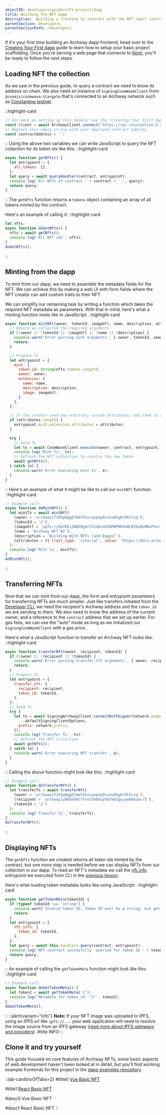 ```yaml
---
objectID: developers|guides|nft-project|dapp
title: Building the NFT dapp
description:  Building a frontend to interact with the NFT smart contract
parentSection: Developers
parentSectionPath: /developers
---
```


If it's your first time building an Archway dapp frontend, head over to the [Creating Your First dapp](../3.my-first-dapp/5.dapp.md) guide to learn how to setup your basic project scaffolding. Once you're serving a web page that connects to <a href="https://wallet.keplr.app/" target="_blank" >Keplr</a>, you'll be ready to follow the next steps.

## Loading NFT the collection

As we saw in the previous guide, to query a contract we need to know its address on chain. We also need an instance of `SigningCosmWasmClient` from `@cosmjs/cosmwasm-stargate` that's connected to an Archway network such as <a href="https://rpc.constantine-2.archway.tech/" target="_blank" >Constantine testnet</a>.

::highlight-card

```js
// For more on setting up this handler see the "Creating Your First dapp" guide (linked to above):
const client = await ArchwayClient.connect('https://rpc.constantine-2.archway.tech');
// Replace this empty string with your deployed contract address
const contractAddress = '';
```

::
Using the above two variables we can write JavaScript to query the NFT collection for its token ids like this:
::highlight-card

```js
async function getNfts() {
  let entrypoint = {
    all_tokens: {},
  };
  let query = await queryHandler(contract, entrypoint);
  console.log('All NFTs of contract ' + contract + ':', query);
  return query;
}
```

::
The `getNfts` function returns a `tokens` object containing an array of all tokens minted by the contract.

Here's an example of calling it:
::highlight-card

```js
let nfts;
async function doGetNfts() {
  nfts = await getNfts();
  console.log('All NFT ids', nfts);
}
doGetNfts();
```

::

## Minting from the dapp

To mint from our dapp, we need to assemble the metadata fields for the NFT. We can achieve this by making a web UI with form fields where the NFT creator can add custom traits to their NFT.

We can simplify our remaining task by writing a function which takes the required NFT metadata as parameters. With that in mind, here's what a minting function looks like in JavaScript:
::highlight-card

```js
async function mintNft(owner, tokenId, imageUrl, name, description, attributes = []) {
  // Ensure we collected the required arguments
  if (!owner || !tokenId || !imageUrl || !name || !description) {
    console.warn('Error parsing mint arguments', { owner, tokenId, imageUrl, name, description });
    return;
  }

  // Prepare Tx
  let entrypoint = {
    mint: {
      token_id: String(nfts.tokens.length),
      owner: owner,
      extension: {
        name: name,
        description: description,
        image: imageUrl,
      },
    },
  };

  // If the creator used any arbitrary custom attributes, add them to the entrypoint
  if (attributes.length) {
    entrypoint.mint.extension.attributes = attributes;
  }

  try {
    // Send Tx
    let tx = await CosmWasmClient.execute(owner, contract, entrypoint, 'auto');
    console.log('Mint Tx', tx);
    // Refresh the NFT collection to resolve the new token
    await getNfts();
  } catch (e) {
    console.warn('Error executing mint tx', e);
  }
}
```

::
Here's an example of what it might be like to call our `mintNft` function:
::highlight-card

```js
// Example call:
async function doMintNft() {
  let mintTx = await mintNft(
    (owner = 'archway1f395p0gg67mmfd5zcqvpnp9cxnu0hg6r9hfczq'),
    (tokenId = '2'),
    (imageUrl = 'ipfs://QmY8Ei2NQkMg8rCFiUkcXH2NPWPNKMoWLBYDwBeMNsP5sr'),
    (name = 'Archway NFT #2'),
    (description = 'Building With NFTs (and Dapps)'),
    (attributes = [{ trait_type: 'tutorial', value: 'https://docs.archway.io/developers/guides/nft-project/deploy' }])
  );
  console.log('Mint tx', mintTx);
}
doMintNft();
```

::

## Transferring NFTs

Now that we can mint from our dapp, the form and entrypoint parameters for transferring NFTs are much simpler. Just like transfers initiated from the <a href="https://www.npmjs.com/package/@archwayhq/cli" target="_blank" >Developer CLI</a>, we need the recipient's Archway address and the `token_id` we are sending to them. We also need to know the address of the current owner, and a reference to the `contract` address that we set up earlier. For gas fees, we can use the "auto" mode as long as we initialized our `SigningCosmWasmClient` with a gas price.

Here's what a JavaScript function to transfer an Archway NFT looks like:
::highlight-card

```js
async function transferNft(owner, recipient, tokenId) {
  if (!owner || !recipient || !tokenId) {
    console.warn('Error parsing transfer_nft arguments', { owner, recipient, tokenId });
    return;
  }
  // Prepare Tx
  let entrypoint = {
    transfer_nft: {
      recipient: recipient,
      token_id: tokenId,
    },
  };
  // Send Tx
  try {
    let tx = await SigningArchwayClient.connectWithSigner(network.endpoint, wallet, {
      ...defaultSigningClientOptions,
      prefix: network.prefix,
    });
    console.log('Transfer Tx', tx);
    // Refresh the NFT collection
    await getNfts();
  } catch (e) {
    console.warn('Error executing NFT transfer', e);
  }
}
```

::
Calling the above function might look like this:
::highlight-card

```js
// Example call:
async function doTransferNft() {
  let transferTx = await transferNft(
    (owner = 'archway1f395p0gg67mmfd5zcqvpnp9cxnu0hg6r9hfczq'),
    (recipient = 'archway1y00hm50lffnxt5m0kuy9afk83gyuye684zwcr5'),
    (tokenId = '2')
  );
  console.log('Transfer tx', transferTx);
}
doTransferNft();
```

::

## Displaying NFTs

The `getNfts` function we created returns all token ids minted by the contract, but one more step is needed before we can display NFTs from our collection in our dapp. To read an NFT's metadata we call the <a href="https://github.com/CosmWasm/cw-nfts/blob/v0.9.3/contracts/cw721-base/src/query.rs#L33-L39" target="_blank" >nft_info</a> entrypoint we executed from CLI in the [previous lesson](/developers/guides/nft-project/interact).

Here's what loading token metadata looks like using JavaScript:
::highlight-card

```js
async function getTokenMeta(tokenId) {
  if (typeof tokenId !== 'string') {
    console.warn('Invalid token ID. Token ID must be a string, but got ' + typeof tokenId);
    return;
  }
  let entrypoint = {
    nft_info: {
      token_id: tokenId,
    },
  };
  let query = await this.handlers.query(contract, entrypoint);
  console.log('NFT contract succesfully  queried for token ID ' + tokenId, query);
  return query;
}
```

::
An example of calling the `getTokenMeta` function might look like this:
::highlight-card

```js
// Example call:
async function doGetTokenMeta() {
  let token2 = await getTokenMeta('2');
  console.log('Metadata for token_id: "2"', token2);
}
doGetTokenMeta();
```

::
::alert{variant="info"}
**Note:** If your NFT image was uploaded to IPFS, using an IPFS url like `ipfs://...` your web application will need to resolve the image source from an IPFS gateway (<a href="https://docs.ipfs.io/concepts/ipfs-gateway/" target="_blank" >read more about IPFS gateways and providers</a>).
#title
INFO
::

## Clone it and try yourself

This guide focused on core features of Archway NFTs, some basic aspects of web development haven't been looked at in detail, but you'll find working example frontends for this project in the <a href="https://github.com/archway-network/dapp-examples" target="_blank" >dapp examples repository</a>.

::tab-card{noOfTabs=2}
#title0
<a href="https://github.com/archway-network/dapp-examples/tree/main/vuejs/nft-basic" target="_blank">Vue Basic NFT</a>

#title1
<a href="https://github.com/archway-network/dapp-examples/tree/main/react/nft-basic" target="_blank">React Basic NFT</a>

#desc0
Vue Basic NFT

#desc1
React Basic NFT
::
